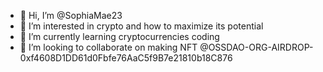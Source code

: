 - 👋 Hi, I’m @SophiaMae23
- 👀 I’m interested in crypto and how to maximize its potential
- 🌱 I’m currently learning cryptocurrencies coding
- 💞️ I’m looking to collaborate on making NFT
@OSSDAO-ORG-AIRDROP-0xf4608D1DD61d0Fbfe76AaC5f9B7e21810b18C876

<!---
SophiaMae23/SophiaMae23 is a ✨ special ✨ repository because its `README.md` (this file) appears on your GitHub profile.
You can click the Preview link to take a look at your changes.
--->
